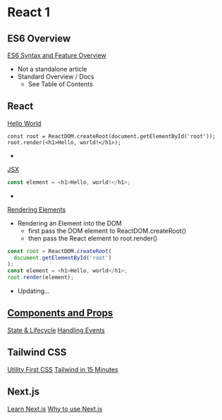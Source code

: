 # React 1

## ES6 Overview
[ES6 Syntax and Feature Overview](https://www.taniarascia.com/es6-syntax-and-feature-overview/)
- Not a standalone article
- Standard Overview / Docs
    - See Table of Contents
## React
[Hello World](https://reactjs.org/docs/hello-world.html)
```JS
const root = ReactDOM.createRoot(document.getElementById('root'));
root.render(<h1>Hello, world!</h1>);
```

- 

[JSX](https://reactjs.org/docs/introducing-jsx.html)
```js
const element = <h1>Hello, world!</h1>;
```

- 

[Rendering Elements](https://reactjs.org/docs/rendering-elements.html)
- Rendering an Element into the DOM
    - first pass the DOM element to ReactDOM.createRoot()
    - then pass the React element to root.render()

```js
const root = ReactDOM.createRoot(
  document.getElementById('root')
);
const element = <h1>Hello, world</h1>;
root.render(element);
```

- Updating...

[Components and Props](https://reactjs.org/docs/state-and-lifecycle.html)
- 
[State & Lifecycle](https://reactjs.org/docs/state-and-lifecycle.html)
[Handling Events](https://reactjs.org/docs/handling-events.html)

## Tailwind CSS
[Utility First CSS](https://tailwindcss.com/docs/utility-first)
[Tailwind in 15 Minutes](https://www.youtube.com/watch?v=6zIuAyLZPH0)

## Next.js
[Learn Next.js](https://nextjs.org/learn/basics/create-nextjs-app)
[Why to use Next.js](https://www.youtube.com/watch?v=rtgbaKBhdkk)
